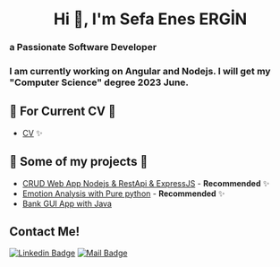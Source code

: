 
<h1 align="center">Hi 👋, I'm Sefa Enes ERGİN</h1>
<h3 align="left">a Passionate Software Developer</h3>
<h3 align="left"> I am currently working on Angular and Nodejs. I will get my "Computer Science" degree 2023 June.</h3>

## 📎  For Current CV 📎

- [CV](https://github.com/sefaenesergin/CV)  ✨


## 🎨  Some of my projects 🎨 

- [CRUD Web App Nodejs & RestApi & ExpressJS](https://github.com/sefaenesergin/crudWithNodejs) - **Recommended** ✨
- [Emotion Analysis with Pure python](https://github.com/sefaenesergin/pure-emotion-analysis-with-python) - **Recommended** ✨
- [Bank GUI App with Java](https://github.com/sefaenesergin/bankGUIappWithJava) 

## Contact Me!

[![Linkedin Badge](https://img.shields.io/badge/linkedin-%230077B5.svg?&style=for-the-badge&logo=linkedin&logoColor=white)](https://www.linkedin.com/in/sefa-enes-ergin)
[![Mail Badge](https://img.shields.io/badge/email-c14438?style=for-the-badge&logo=Gmail&logoColor=white&link=mailto:sefaenesergin@gmail.com)](mailto:sefaenesergin@gmail.com)

